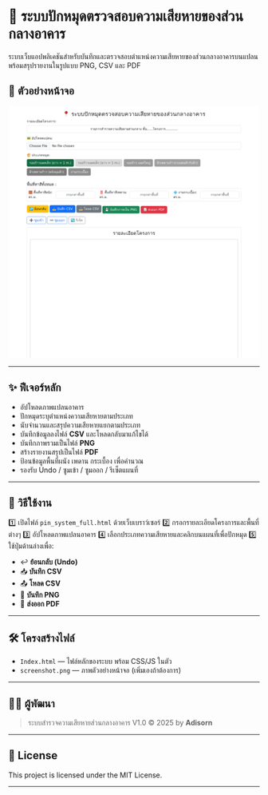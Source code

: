 # 📍 ระบบปักหมุดตรวจสอบความเสียหายของส่วนกลางอาคาร

ระบบเว็บแอปพลิเคชันสำหรับบันทึกและตรวจสอบตำแหน่งความเสียหายของส่วนกลางอาคารบนแปลน พร้อมสรุปรายงานในรูปแบบ PNG, CSV และ PDF

## 🔗 ตัวอย่างหน้าจอ

![screenshot](screenshot.png)

---

## ✨ ฟีเจอร์หลัก

* อัปโหลดภาพแปลนอาคาร
* ปักหมุดระบุตำแหน่งความเสียหายตามประเภท
* นับจำนวนและสรุปความเสียหายแยกตามประเภท
* บันทึกข้อมูลลงไฟล์ **CSV** และโหลดกลับมาแก้ไขได้
* บันทึกภาพรวมเป็นไฟล์ **PNG**
* สร้างรายงานสรุปเป็นไฟล์ **PDF**
* ป้อนข้อมูลพื้นที่ผนัง เพดาน กระเบื้อง เพื่อคำนวณ
* รองรับ Undo / ซูมเข้า / ซูมออก / รีเซ็ตแผนที่

---

## 🚀 วิธีใช้งาน

1️⃣ เปิดไฟล์ `pin_system_full.html` ด้วยเว็บเบราว์เซอร์
2️⃣ กรอกรายละเอียดโครงการและพื้นที่ต่างๆ
3️⃣ อัปโหลดภาพแปลนอาคาร
4️⃣ เลือกประเภทความเสียหายและคลิกบนแผนที่เพื่อปักหมุด
5️⃣ ใช้ปุ่มด้านล่างเพื่อ:

* ↩️ **ย้อนกลับ (Undo)**
* 📥 **บันทึก CSV**
* 📤 **โหลด CSV**
* 💾 **บันทึก PNG**
* 📄 **ส่งออก PDF**

---

## 🛠️ โครงสร้างไฟล์

* `Index.html` — ไฟล์หลักของระบบ พร้อม CSS/JS ในตัว
* `screenshot.png` — ภาพตัวอย่างหน้าจอ (เพิ่มเองถ้าต้องการ)

---

## 🧑‍💻 ผู้พัฒนา

> ระบบสำรวจความเสียหายส่วนกลางอาคาร V1.0
> © 2025 by **Adisorn**

---

## 📜 License

This project is licensed under the MIT License.

---
